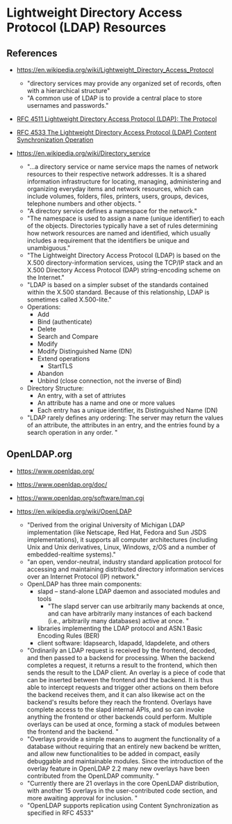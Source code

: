 
# Lightweight Directory Access Protocol (LDAP) Resources


## References
- https://en.wikipedia.org/wiki/Lightweight_Directory_Access_Protocol
  + "directory services may provide any organized set of records, often with a
    hierarchical structure"
  + "A common use of LDAP is to provide a central place to store usernames and
    passwords."

- [RFC 4511 Lightweight Directory Access Protocol (LDAP): The Protocol](https://tools.ietf.org/html/rfc4511)

- [RFC 4533 The Lightweight Directory Access Protocol (LDAP) Content Synchronization Operation](https://tools.ietf.org/html/rfc4533)


- https://en.wikipedia.org/wiki/Directory_service
  + "...a directory service or name service maps the names of network resources to their respective network addresses. It is a shared information infrastructure for locating, managing, administering and organizing everyday items and network resources, which can include volumes, folders, files, printers, users, groups, devices, telephone numbers and other objects. "
  + "A directory service defines a namespace for the network."
  + "The namespace is used to assign a name (unique identifier) to each of the objects. Directories typically have a set of rules determining how network resources are named and identified, which usually includes a requirement that the identifiers be unique and unambiguous."
  + "The Lightweight Directory Access Protocol (LDAP) is based on the X.500
    directory-information services, using the TCP/IP stack and an X.500
    Directory Access Protocol (DAP) string-encoding scheme on the Internet."
  + "LDAP is based on a simpler subset of the standards contained within the
    X.500 standard. Because of this relationship, LDAP is sometimes called
    X.500-lite."
  + Operations:
    * Add
    * Bind (authenticate)
    * Delete 
    * Search and Compare 
    * Modify 
    * Modify Distinguished Name (DN) 
    * Extend operations
      * StartTLS 
    * Abandon 
    * Unbind (close connection, not the inverse of Bind)
  + Directory Structure:
    * An entry, with a set of attriutes 
    * An attribute has a name and one or more values
    * Each entry has a unique identifier, its Distinguished Name (DN)
  + "LDAP rarely defines any ordering: The server may return the values of an
    attribute, the attributes in an entry, and the entries found by a search
    operation in any order. "

## OpenLDAP.org
- https://www.openldap.org/

- https://www.openldap.org/doc/

- https://www.openldap.org/software/man.cgi

- https://en.wikipedia.org/wiki/OpenLDAP
  + "Derived from the original University of Michigan LDAP implementation (like
    Netscape, Red Hat, Fedora and Sun JSDS implementations), it supports all
    computer architectures (including Unix and Unix derivatives, Linux, Windows,
    z/OS and a number of embedded-realtime systems)."
  + "an open, vendor-neutral, industry standard application protocol for
    accessing and maintaining distributed directory information services over an
    Internet Protocol (IP) network."
  + OpenLDAP has three main components:
    * slapd – stand-alone LDAP daemon and associated modules and tools
      * "The slapd server can use arbitrarily many backends at once, and can
        have arbitrarily many instances of each backend (i.e., arbitrarily many
        databases) active at once. "
    * libraries implementing the LDAP protocol and ASN.1 Basic Encoding Rules (BER)
    * client software: ldapsearch, ldapadd, ldapdelete, and others
  + "Ordinarily an LDAP request is received by the frontend, decoded, and then
    passed to a backend for processing. When the backend completes a request, it
    returns a result to the frontend, which then sends the result to the LDAP
    client. An overlay is a piece of code that can be inserted between the
    frontend and the backend. It is thus able to intercept requests and trigger
    other actions on them before the backend receives them, and it can also
    likewise act on the backend's results before they reach the frontend.
    Overlays have complete access to the slapd internal APIs, and so can invoke
    anything the frontend or other backends could perform. Multiple overlays can
    be used at once, forming a stack of modules between the frontend and the
    backend. "
  + "Overlays provide a simple means to augment the functionality of a database
    without requiring that an entirely new backend be written, and allow new
    functionalities to be added in compact, easily debuggable and maintainable
    modules. Since the introduction of the overlay feature in OpenLDAP 2.2 many
    new overlays have been contributed from the OpenLDAP community. "
  + "Currently there are 21 overlays in the core OpenLDAP distribution, with
    another 15 overlays in the user-contributed code section, and more awaiting
    approval for inclusion. "
  + "OpenLDAP supports replication using Content Synchronization as specified in
    RFC 4533"



